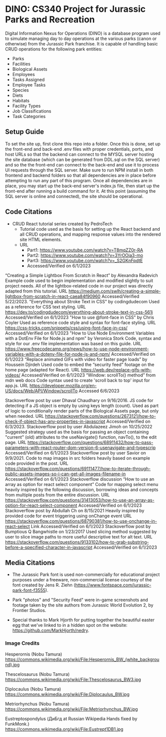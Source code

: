# DINO: CS340 Project for Jurassic Parks and Recreation #

Digital Information Nexus for Operations (DINO) is a database program used to simulate managing day to day operations at the various parks (canon or otherwise) from the Jurassic Park franchise. It is capable of handling basic CRUD operations for the following park entities:  
* Parks
* Facilities
* Biological Assets
* Employees
* Tasks Assigned
* Employee Tasks
* Species
* Diets
* Habitats
* Facility Types
* Job Classifications  
* Task Categories  

## Setup Guide ##
To set the site up, first clone this repo into a folder. Once this is done, set up the front-end and back-end .env files with proper credentials, ports, and host URLs so that the backend can connect to the MYSQL server hosting the site database (which can be generated from DDL.sql on the SQL server) and so the the front-end can connect to the back-end and use it to process UI requests through the SQL server. Make sure to run NPM install in both frontend and backend folders so that all dependencies are in place before attempting to run any part of this program. Once all dependencies are in place, you may start up the back-end server's index.js file, then start up the front-end after running a build command for it. At this point (assuming the SQL server is online and connected), the site should be operational.

## Code Citations ##
* CRUD React tutorial series created by PedroTech
    * Tutorial code used as the basis for setting up the React backend and all CRUD operations, and mapping response values into the rendered site HTML elements. 
    * URL
        * Part1: https://www.youtube.com/watch?v=T8mqZZ0r-RA
        * Part2: https://www.youtube.com/watch?v=3YrOOia3-mo
        * Part3: https://www.youtube.com/watch?v=_S2GKnFpdtE
        * Accessed/Verified on 6/1/2023

“Creating a Simple Lightbox From Scratch in React” by Alexandra Radevich
Example code used to begin implementation and modified slightly to suit project needs. All of the lightbox-related code in our project was directly adapted from this tutorial.
URL 
https://medium.com/swlh/creating-a-simple-lightbox-from-scratch-in-react-caea84f90960
Accessed/Verified 5/22/2023.
"Everything about Stroke Text in CSS" by codingdudecom
Used as a reference for CSS text styling.
URL
https://dev.to/codingdudecom/everything-about-stroke-text-in-css-561i
Accessed/Verified on 6/1/2023
"How to use @font-face in CSS" by Chris Coyler
Used as reference code style and syntax for font-face styling.
URL
https://css-tricks.com/snippets/css/using-font-face-in-css/
Accessed/Verified on 6/1/2023
"How to Use Node Environment Variables with a DotEnv File for Node.js and npm" by Veronica Stork
Code, syntax and style for our .env file implementation was based on this guide.
URL
https://www.freecodecamp.org/news/how-to-use-node-environment-variables-with-a-dotenv-file-for-node-js-and-npm/
Accessed/Verified on 6/1/2023
“Replace animated GIFs with video for faster page loads” by Houssein Djirdeh
Used code to embed the “security feed” footage on the home page (adapted for React).
URL
https://web.dev/replace-gifs-with-videos/
Accessed/Verified on 6/1/2023
“Window: scrollTo() method” from mdn web docs
 Code syntax used to create 'scroll back to top' input for app.js.
URL
https://developer.mozilla.org/en-US/docs/Web/API/Window/scrollTo
Accessed 6/6/2023


Stackoverflow post by user Dhaval Chaudhary on 9/16/2016. 
JS code for detecting if a JS object is empty by using keys length (count). Used as part of logic to conditionally render parts of the Biological Assets page, but only when needed.
URL
https://stackoverflow.com/questions/2673121/how-to-check-if-object-has-any-properties-in-javascript
Accessed/Verified on 6/3/2023.
Stackoverflow post by user Abdulazeez Jimoh on 10/25/2022
Suggested strategy used as the basis for passing an object containing "current" (old) attributes to the useNavigate() function, navTo(), to the edit page.
URL
https://stackoverflow.com/questions/68911432/how-to-pass-parameters-with-react-router-dom-version-6-usenavigate-and-typescrip
Accessed/Verified on 6/1/2023
Stackoverflow post by user Savior on 9/9/2021.
Code to map images in src folders heavily based on example code provided in the post.
URL
https://stackoverflow.com/questions/69111477/how-to-iterate-through-public-assets-images-so-i-can-get-all-images-filename-in
Accessed/Verified on 6/1/2023
Stackoverflow discussion “How to use an array as option for react select component” 
Code for mapping select menu heavily inspired by the following discussion, borrowing ideas and concepts from multiple posts from the entire discussion.
URL
https://stackoverflow.com/questions/31413053/how-to-use-an-array-as-option-for-react-select-component
Accessed/Verified on 6/1/2023
 Stackoverflow post by Abdullah Ch on 8/15/2021
Heavily inspired by provided code for event triggering using onChange event 
URL
https://stackoverflow.com/questions/68790381/how-to-use-onchange-in-react-select
Link Accessed/Verified on 6/1/2023
Stackoverflow post by Bumptious Q Bangwhistle on 1/23/2017
Used slicing method suggested by user  to slice image paths to more useful descriptive text for alt text.
URL
https://stackoverflow.com/questions/9133102/how-to-grab-substring-before-a-specified-character-in-javascript
Accessed/Verified on 6/1/2023






## Media Citations ##
* The Jurassic Park font is used non-commercially for educational project purposes under a freeware, non-commercial license courtesy of the font created by Jens R. Ziehn (https://www.fontspace.com/jurassic-park-font-f3555).  

* Park "photos" and "Security Feed" were in-game screenshots and footage taken by the site authors from Jurassic World Evolution 2, by Frontier Studios.

* Special thanks to Mark Hjorth for putting together the beautiful easter egg that we've linked to in a hidden spot on the website: https://github.com/MarkHjorth/nedry.  

### Image Credits ###
Hesperornis (Nobu Tamura)  
https://commons.wikimedia.org/wiki/File:Hesperornis_BW_(white_background).jpg  
  
Thescelosaurus (Nobu Tamura)  
https://commons.wikimedia.org/wiki/File:Thescelosaurus_BW3.jpg  
  
Diplocaulus (Nobu Tamura)  
https://commons.wikimedia.org/wiki/File:Diplocaulus_BW.jpg  
  
Metriorhynchus (Nobu Tamura)  
https://commons.wikimedia.org/wiki/File:Metriorhynchus_BW.jpg  
  
Eustreptospondylus (ДиБгд at Russian Wikipedia Hands fixed by FunkMonk.)  
https://commons.wikimedia.org/wiki/File:Eustrept1DB1.jpg  
